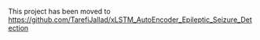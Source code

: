 This project has been moved to https://github.com/TarefiJallad/xLSTM_AutoEncoder_Epileptic_Seizure_Detection
